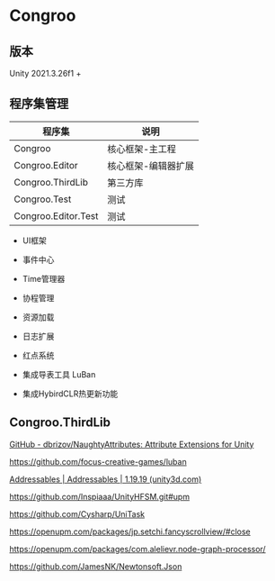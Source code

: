# Congroo

## 版本 

Unity  2021.3.26f1  +

## 程序集管理

| 程序集              | 说明                |
| ------------------- | ------------------- |
| Congroo             | 核心框架-主工程     |
| Congroo.Editor      | 核心框架-编辑器扩展 |
| Congroo.ThirdLib    | 第三方库            |
| Congroo.Test        | 测试                |
| Congroo.Editor.Test | 测试                |

- UI框架
- 事件中心
- Time管理器
- 协程管理
- 资源加载
- 日志扩展
- 红点系统
- 集成导表工具 LuBan

- 集成HybirdCLR热更新功能





## Congroo.ThirdLib

[GitHub - dbrizov/NaughtyAttributes: Attribute Extensions for Unity](https://github.com/dbrizov/NaughtyAttributes)

https://github.com/focus-creative-games/luban

[Addressables | Addressables | 1.19.19 (unity3d.com)](https://docs.unity3d.com/Packages/com.unity.addressables@1.19/manual/index.html)

https://github.com/Inspiaaa/UnityHFSM.git#upm

https://github.com/Cysharp/UniTask

https://openupm.com/packages/jp.setchi.fancyscrollview/#close

https://openupm.com/packages/com.alelievr.node-graph-processor/

https://github.com/JamesNK/Newtonsoft.Json
